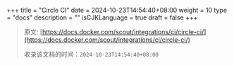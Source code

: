 +++
title = "Circle CI"
date = 2024-10-23T14:54:40+08:00
weight = 10
type = "docs"
description = ""
isCJKLanguage = true
draft = false
+++

> 原文: [https://docs.docker.com/scout/integrations/ci/circle-ci/](https://docs.docker.com/scout/integrations/ci/circle-ci/)
>
> 收录该文档的时间：`2024-10-23T14:54:40+08:00`

